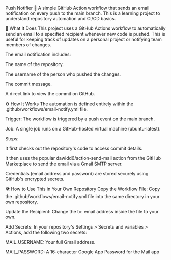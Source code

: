 Push Notifier 📧
A simple GitHub Action workflow that sends an email notification on every push to the main branch. This is a learning project to understand repository automation and CI/CD basics.

🚀 What It Does
This project uses a GitHub Actions workflow to automatically send an email to a specified recipient whenever new code is pushed. This is useful for keeping track of updates on a personal project or notifying team members of changes.

The email notification includes:

The name of the repository.

The username of the person who pushed the changes.

The commit message.

A direct link to view the commit on GitHub.

⚙️ How It Works
The automation is defined entirely within the .github/workflows/email-notify.yml file.

Trigger: The workflow is triggered by a push event on the main branch.

Job: A single job runs on a GitHub-hosted virtual machine (ubuntu-latest).

Steps:

It first checks out the repository's code to access commit details.

It then uses the popular dawidd6/action-send-mail action from the GitHub Marketplace to send the email via a Gmail SMTP server.

Credentials (email address and password) are stored securely using GitHub's encrypted secrets.

🛠️ How to Use This in Your Own Repository
Copy the Workflow File: Copy the .github/workflows/email-notify.yml file into the same directory in your own repository.

Update the Recipient: Change the to: email address inside the file to your own.

Add Secrets: In your repository's Settings > Secrets and variables > Actions, add the following two secrets:

MAIL_USERNAME: Your full Gmail address.

MAIL_PASSWORD: A 16-character Google App Password for the Mail app